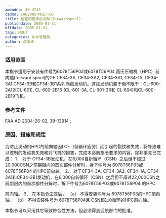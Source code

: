 ```yaml
---
amendno: 39-4714
cadno: CAD2005-MULT-06
title: 检查和更换前向轴(forwardspool)
publishdate: 2005-01-31
effdate: 2005-01-31
tags: MULT
categories: 华东管理局
author: 沈国峰
---
```


### 适用范围 
本指令适用于安装有件号为6078T56P03或6078T56P04 高压压缩机（HPC）前向轴(forward spool)的GE CF34-3A, CF34-3A2, CF34-3A1, CF34-1A, CF34-3A1,CF34-3B和CF34-3B1系列涡扇发动机。这些发动机装于但不限于：CL-600-2A12(CL-601), CL-600-2B16 (CL-601-3A, CL-601-3R和 CL-604)和CL-600-2B19飞机。

<!--more-->
### 参考文件
FAA AD 2004-26-02, 39-13914 ; 

### 原因、措施和规定 
为防止发动机HPC的前向轴因LCF（低循环疲劳）而引起的裂纹和失效，将导致难以控制的发动机失效和对飞机的损害，完成本适航指令要求的内容，除非事先已完成： 
1． 对于 CF34-3B发动机，在6,000自新循环（CSN）之后但不超过 20,000CSN之前期限内的首次部件分解时，拆下件号为 6078T56P03或6078T56P04 的HPC前向轴。 
2． 对于CF34-3A, CF34-3A2, CF34-1A, CF34-3A1和CF34-3B1发动机，在6,000自新循环（CSN）之后但不超过22,000CSN之前期限内的首次部件分解时，拆下件号为6078T56P03或6078T56P04 的HPC 

         
前向轴。 
3． 在本指令生效后， 
（a） 不得安装件号为 6078T56P03的HPC前向轴。 
（b） 不得安装件号为 6078T56P04且 CSN超过0循环的HPC前向轴。 

本指令可以采用其它等效符合性方法，但必须得到适航部门的批准。
